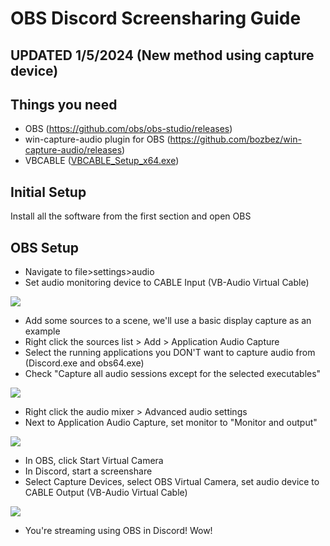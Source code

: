 # OBS Discord Screensharing Guide
## UPDATED 1/5/2024 (New method using capture device)
## Things you need
- OBS (https://github.com/obs/obs-studio/releases)
- win-capture-audio plugin for OBS (https://github.com/bozbez/win-capture-audio/releases)
- VBCABLE ([VBCABLE_Setup_x64.exe](https://files.catbox.moe/myob9e.7z))

## Initial Setup

Install all the software from the first section and open OBS


## OBS Setup

- Navigate to file>settings>audio
- Set audio monitoring device to CABLE Input (VB-Audio Virtual Cable)

 ![](https://i.imgur.com/s3NqL4k.gif)
 
- Add some sources to a scene, we'll use a basic display capture as an example
- Right click the sources list > Add > Application Audio Capture
- Select the running applications you DON'T want to capture audio from (Discord.exe and obs64.exe)
- Check "Capture all audio sessions except for the selected executables"

 ![](https://i.imgur.com/4cv0gw1.gif)

- Right click the audio mixer > Advanced audio settings
- Next to Application Audio Capture, set monitor to "Monitor and output"

 ![](https://i.imgur.com/wTzlIbs.png)
 
- In OBS, click Start Virtual Camera
- In Discord, start a screenshare
- Select Capture Devices, select OBS Virtual Camera, set audio device to CABLE Output (VB-Audio Virtual Cable)

![](https://i.imgur.com/QMYGNbs.gif)
- You're streaming using OBS in Discord! Wow!
